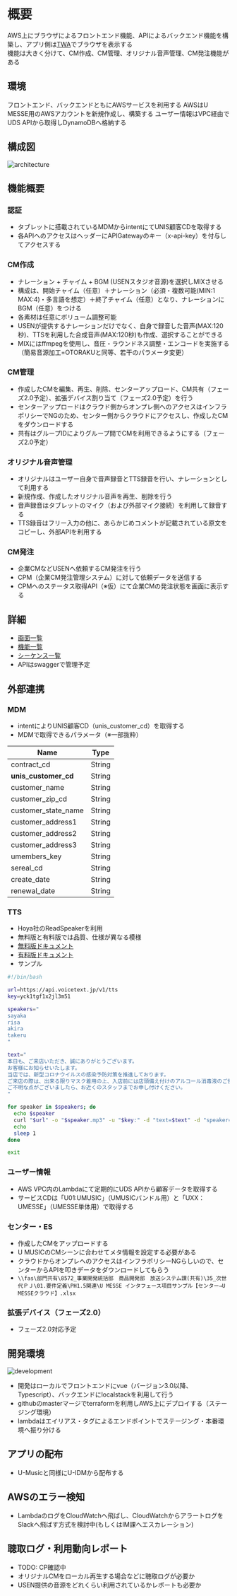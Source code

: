# 概要

AWS上にブラウザによるフロントエンド機能、APIによるバックエンド機能を構築し、アプリ側は[TWA](https://developers.google.com/web/android/trusted-web-activity)でブラウザを表示する  
機能は大きく分けて、CM作成、CM管理、オリジナル音声管理、CM発注機能がある  

## 環境

フロントエンド、バックエンドともにAWSサービスを利用する
AWSはU MESSE用のAWSアカウントを新規作成し、構築する
ユーザー情報はVPC経由でUDS APIから取得しDynamoDBへ格納する

## 構成図

![architecture](uml/architecture.png)

## 機能概要

### 認証

- タブレットに搭載されているMDMからintentにてUNIS顧客CDを取得する
- 各APIへのアクセスはヘッダーにAPIGatewayのキー（x-api-key）を付与してアクセスする

### CM作成

- ナレーション + チャイム + BGM (USENスタジオ音源)を選択しMIXさせる
- 構成は、開始チャイム（任意）＋ナレーション（必須・複数可能(MIN:1 MAX:4)・多言語を想定）＋終了チャイム（任意）となり、ナレーションにBGM（任意）をつける  
- 各素材は任意にボリューム調整可能
- USENが提供するナレーションだけでなく、自身で録音した音声(MAX:120秒)、TTSを利用した合成音声(MAX:120秒)も作成、選択することができる
- MIXにはffmpegを使用し、音圧・ラウンドネス調整・エンコードを実施する（簡易音源加工=OTORAKUと同等、若干のパラメータ変更）

### CM管理

- 作成したCMを編集、再生、削除、センターアップロード、CM共有（フェーズ2.0予定）、拡張デバイス割り当て（フェーズ2.0予定）を行う
- センターアップロードはクラウド側からオンプレ側へのアクセスはインフラポリシーでNGのため、センター側からクラウドにアクセスし、作成したCMをダウンロードする
- 共有はグループIDによりグループ間でCMを利用できるようにする（フェーズ2.0予定）

### オリジナル音声管理

- オリジナルはユーザー自身で音声録音とTTS録音を行い、ナレーションとして利用する
- 新規作成、作成したオリジナル音声を再生、削除を行う
- 音声録音はタブレットのマイク（および外部マイク接続）を利用して録音する
- TTS録音はフリー入力の他に、あらかじめコメントが記載されている原文をコピーし、外部APIを利用する

### CM発注

- 企業CMなどUSENへ依頼するCM発注を行う
- CPM（企業CM発注管理システム）に対して依頼データを送信する
- CPMへのステータス取得API（※仮）にて企業CMの発注状態を画面に表示する

## 詳細

- [画面一覧](SCREEN_LIST.md)
- [機能一覧](FEATURE_LIST.md)
- [シーケンス一覧](SEQUENCE_LIST.md)
- APIはswaggerで管理予定

## 外部連携

### MDM

- intentによりUNIS顧客CD（unis_customer_cd）を取得する
- MDMで取得できるパラメータ（※一部抜粋）

|Name|Type|
|----|----|
|contract_cd|String|
|**unis_customer_cd**|String|
|customer_name|String|
|customer_zip_cd|String|
|customer_state_name|String|
|customer_address1|String|
|customer_address2|String|
|customer_address3|String|
|umembers_key|String|
|sereal_cd|String|
|create_date|String|
|renewal_date|String|

### TTS

- Hoya社のReadSpeakerを利用
- 無料版と有料版では品質、仕様が異なる模様
- [無料版ドキュメント](https://cloud.voicetext.jp/webapi)
- [有料版ドキュメント](https://cloud.voicetext.jp/webapi/docs/paid_api)
- サンプル

```bash
#!/bin/bash

url=https://api.voicetext.jp/v1/tts
key=yck1tgf1x2jl3m51

speakers="
sayaka
risa
akira
takeru
"

text="
本日も、ご来店いただき、誠にありがとうございます。
お客様にお知らせいたします。
当店では、新型コロナウイルスの感染予防対策を推進しております。
ご来店の際は、出来る限りマスク着用の上、入店前には店頭備え付けのアルコール消毒液のご使用をお願いいたします。
ご不明な点がございましたら、お近くのスタッフまでお申し付けください。
"

for speaker in $speakers; do
  echo $speaker
  curl "$url" -o "$speaker.mp3" -u "$key:" -d "text=$text" -d "speaker=$speaker" -d "pitch=100" -d "speed=95"
  echo
  sleep 1
done

exit
```

### ユーザー情報

- AWS VPC内のLambdaにて定期的にUDS APIから顧客データを取得する
- サービスCDは「U01:UMUSIC」（UMUSICバンドル用）と「UXX：UMESSE」（UMESSE単体用）で取得する

### センター・ES

- 作成したCMをアップロードする
- U MUSICのCMシーンに合わせてメタ情報を設定する必要がある
- クラウドからオンプレへのアクセスはインフラポリシーNGらしいので、センターからAPIを叩きデータをダウンロードしてもらう
- `\\fas\部門共有\8572_事業開発統括部　商品開発部　放送システム課(共有)\35_次世代ＰＪ\01.要件定義\PH1.5関連\U MESSE インタフェース項目サンプル【センター⇒U MESSEクラウド】.xlsx`

### 拡張デバイス（フェーズ2.0）

- フェーズ2.0対応予定

## 開発環境

![development](uml/development.png)

- 開発はローカルでフロントエンドにvue（バージョン3.0以降、Typescript）、バックエンドにlocalstackを利用して行う
- githubのmasterマージでterraformを利用しAWS上にデプロイする（ステージング環境）
- lambdaはエイリアス・タグによるエンドポイントでステージング・本番環境へ振り分ける

## アプリの配布

- U-Musicと同様にU-IDMから配布する

## AWSのエラー検知

- LambdaのログをCloudWatchへ飛ばし、CloudWatchからアラートログをSlackへ飛ばす方式を検討中(もしくはIM課へエスカレーション)

## 聴取ログ・利用動向レポート

- TODO: CP確認中
- オリジナルCMをローカル再生する場合などに聴取ログが必要か
- USEN提供の音源をどれくらい利用されているかレポートも必要か
